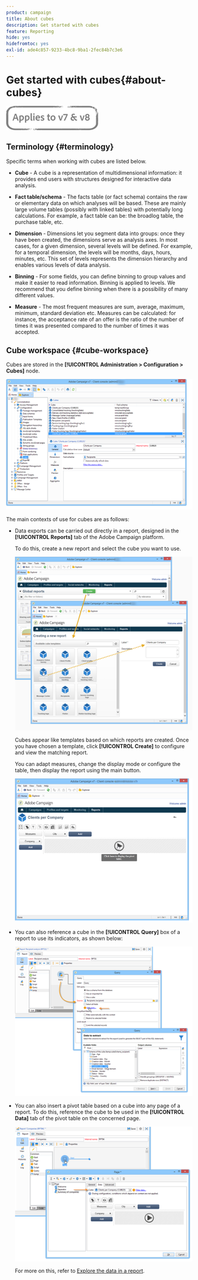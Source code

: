 ```yaml
---
product: campaign
title: About cubes
description: Get started with cubes
feature: Reporting
hide: yes
hidefromtoc: yes
exl-id: ade4c857-9233-4bc8-9ba1-2fec84b7c3e6
---
```

# Get started with cubes{#about-cubes}

![](../../assets/common.svg)

## Terminology {#terminology}

Specific terms when working with cubes are listed below.

* **Cube** - A cube is a representation of multidimensional information: it provides end users with structures designed for interactive data analysis.

* **Fact table/schema** - The facts table (or fact schema) contains the raw or elementary data on which analyses will be based. These are mainly large volume tables (possibly with linked tables) with potentially long calculations. For example, a fact table can be: the broadlog table, the purchase table, etc.

* **Dimension** - Dimensions let you segment data into groups: once they have been created, the dimensions serve as analysis axes. In most cases, for a given dimension, several levels will be defined. For example, for a temporal dimension, the levels will be months, days, hours, minutes, etc. This set of levels represents the dimension hierarchy and enables various levels of data analysis.

* **Binning** - For some fields, you can define binning to group values and make it easier to read information. Binning is applied to levels. We recommend that you define binning when there is a possibility of many different values.

* **Measure** - The most frequent measures are sum, average, maximum, minimum, standard deviation etc. Measures can be calculated: for instance, the acceptance rate of an offer is the ratio of the number of times it was presented compared to the number of times it was accepted.

## Cube workspace {#cube-workspace}

Cubes are stored in the **[!UICONTROL Administration > Configuration > Cubes]** node.

![](assets/s_advuser_cube_node.png)

The main contexts of use for cubes are as follows:

* Data exports can be carried out directly in a report, designed in the **[!UICONTROL Reports]** tab of the Adobe Campaign platform.

  To do this, create a new report and select the cube you want to use.

  ![](assets/cube_create_new.png)

  Cubes appear like templates based on which reports are created. Once you have chosen a template, click **[!UICONTROL Create]** to configure and view the matching report.

  You can adapt measures, change the display mode or configure the table, then display the report using the main button.

  ![](assets/cube_display_new.png)

* You can also reference a cube in the **[!UICONTROL Query]** box of a report to use its indicators, as shown below:

  ![](assets/s_advuser_query_using_a_cube.png)

* You can also insert a pivot table based on a cube into any page of a report. To do this, reference the cube to be used in the **[!UICONTROL Data]** tab of the pivot table on the concerned page.

  ![](assets/s_advuser_cube_in_report.png)

  For more on this, refer to [Explore the data in a report](../../reporting/using/using-cubes-to-explore-data.md#exploring-the-data-in-a-report).
